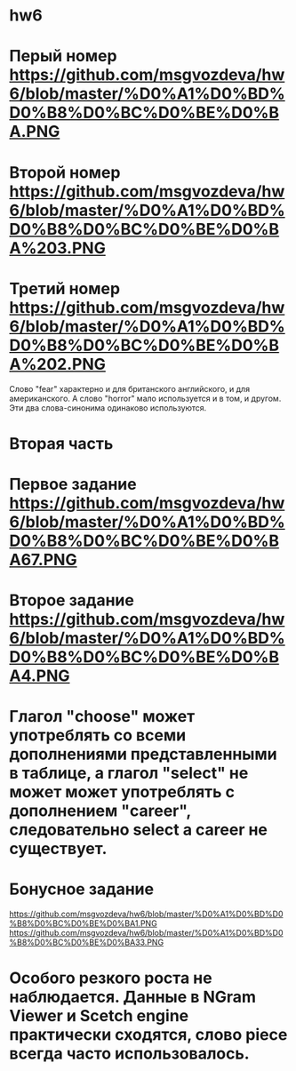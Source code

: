 # hw6
# Перый номер https://github.com/msgvozdeva/hw6/blob/master/%D0%A1%D0%BD%D0%B8%D0%BC%D0%BE%D0%BA.PNG
# Второй номер https://github.com/msgvozdeva/hw6/blob/master/%D0%A1%D0%BD%D0%B8%D0%BC%D0%BE%D0%BA%203.PNG
# Третий номер https://github.com/msgvozdeva/hw6/blob/master/%D0%A1%D0%BD%D0%B8%D0%BC%D0%BE%D0%BA%202.PNG
Слово "fear" характерно и для британского английского, и для американского. А слово "horror" мало используется и в том, и другом. Эти два слова-синонима одинаково используются. 


# Вторая часть
# Первое задание https://github.com/msgvozdeva/hw6/blob/master/%D0%A1%D0%BD%D0%B8%D0%BC%D0%BE%D0%BA67.PNG
# Второе задание https://github.com/msgvozdeva/hw6/blob/master/%D0%A1%D0%BD%D0%B8%D0%BC%D0%BE%D0%BA4.PNG
# Глагол "choose" может употреблять со всеми дополнениями представленными в таблице, а глагол "select" не может может употреблять с дополнением "career", следовательно select a career не существует. 

# Бонусное задание 
https://github.com/msgvozdeva/hw6/blob/master/%D0%A1%D0%BD%D0%B8%D0%BC%D0%BE%D0%BA1.PNG
https://github.com/msgvozdeva/hw6/blob/master/%D0%A1%D0%BD%D0%B8%D0%BC%D0%BE%D0%BA33.PNG

# Особого резкого роста не наблюдается. Данные в NGram Viewer и Scetch engine практически сходятся, слово piece всегда часто использовалось. 
